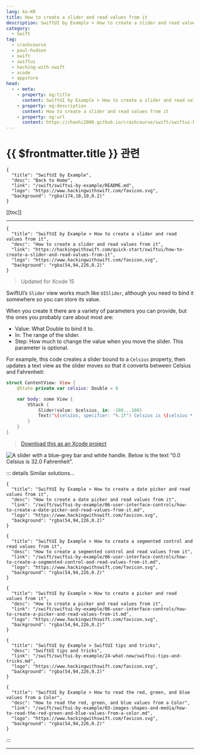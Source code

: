```yaml
---
lang: ko-KR
title: How to create a slider and read values from it
description: SwiftUI by Example > How to create a slider and read values from it
category:
  - Swift
tag: 
  - crashcourse
  - paul-hudson
  - swift
  - swiftui
  - hacking-with-swift
  - xcode
  - appstore
head:
  - - meta:
    - property: og:title
      content: SwiftUI by Example > How to create a slider and read values from it
    - property: og:description
      content: How to create a slider and read values from it
    - property: og:url
      content: https://chanhi2000.github.io/crashcourse/swift/swiftui-by-example/06-user-interface-controls/how-to-create-a-slider-and-read-values-from-it.html
---
```


# {{ $frontmatter.title }} 관련

```component VPCard
{
  "title": "SwiftUI by Example",
  "desc": "Back to Home",
  "link": "/swift/swiftui-by-example/README.md",
  "logo": "https://www.hackingwithswift.com/favicon.svg",
  "background": "rgba(174,10,10,0.2)"
}
```

[[toc]]

---

```component VPCard
{
  "title": "SwiftUI by Example > How to create a slider and read values from it",
  "desc": "How to create a slider and read values from it",
  "link": "https://hackingwithswift.com/quick-start/swiftui/how-to-create-a-slider-and-read-values-from-it",
  "logo": "https://www.hackingwithswift.com/favicon.svg",
  "background": "rgba(54,94,226,0.2)"
}
```

> Updated for Xcode 15

SwiftUI’s `Slider` view works much like `UISlider`, although you need to bind it somewhere so you can store its value.

When you create it there are a variety of parameters you can provide, but the ones you probably care about most are:

- Value: What Double to bind it to.
- In: The range of the slider.
- Step: How much to change the value when you move the slider. This parameter is optional.

For example, this code creates a slider bound to a `Celsius` property, then updates a text view as the slider moves so that it converts between Celsius and Fahrenheit:

```swift
struct ContentView: View {
    @State private var celsius: Double = 0

    var body: some View {
        VStack {
            Slider(value: $celsius, in: -100...100)
            Text("\(celsius, specifier: "%.1f") Celsius is \(celsius * 9 / 5 + 32, specifier: "%.1f") Fahrenheit")
        }
    }
}
```

> [<FontIcon icon="fas fa-file-zipper"/>Download this as an Xcode project](https://www.hackingwithswift.com/files/projects/swiftui/how-to-create-a-slider-and-read-values-from-it-1.zip)

![A slider with a blue-grey bar and white handle. Below is the text “0.0 Celsius is 32.0 Fahrenheit”.](https://www.hackingwithswift.com/img/books/quick-start/swiftui/how-to-create-a-slider-and-read-values-from-it-1~dark.png)

::: details Similar solutions…

```component VPCard
{
  "title": "SwiftUI by Example > How to create a date picker and read values from it",
  "desc": "How to create a date picker and read values from it",
  "link": "/swift/swiftui-by-example/06-user-interface-controls/how-to-create-a-date-picker-and-read-values-from-it.md",
  "logo": "https://www.hackingwithswift.com/favicon.svg",
  "background": "rgba(54,94,226,0.2)"
}
```

```component VPCard
{
  "title": "SwiftUI by Example > How to create a segmented control and read values from it",
  "desc": "How to create a segmented control and read values from it",
  "link": "/swift/swiftui-by-example/06-user-interface-controls/how-to-create-a-segmented-control-and-read-values-from-it.md",
  "logo": "https://www.hackingwithswift.com/favicon.svg",
  "background": "rgba(54,94,226,0.2)"
}
```

```component VPCard
{
  "title": "SwiftUI by Example > How to create a picker and read values from it",
  "desc": "How to create a picker and read values from it",
  "link": "/swift/swiftui-by-example/06-user-interface-controls/how-to-create-a-picker-and-read-values-from-it.md",
  "logo": "https://www.hackingwithswift.com/favicon.svg",
  "background": "rgba(54,94,226,0.2)"
}
```

```component VPCard
{
  "title": "SwiftUI by Example > SwiftUI tips and tricks",
  "desc": "SwiftUI tips and tricks",
  "link": "/swift/swiftui-by-example/24-what-now/swiftui-tips-and-tricks.md",
  "logo": "https://www.hackingwithswift.com/favicon.svg",
  "background": "rgba(54,94,226,0.2)"
}
```

```component VPCard
{
  "title": "SwiftUI by Example > How to read the red, green, and blue values from a Color",
  "desc": "How to read the red, green, and blue values from a Color",
  "link": "/swift/swiftui-by-example/03-images-shapes-and-media/how-to-read-the-red-green-and-blue-values-from-a-color.md",
  "logo": "https://www.hackingwithswift.com/favicon.svg",
  "background": "rgba(54,94,226,0.2)"
}
```

:::

---

<TagLinks />